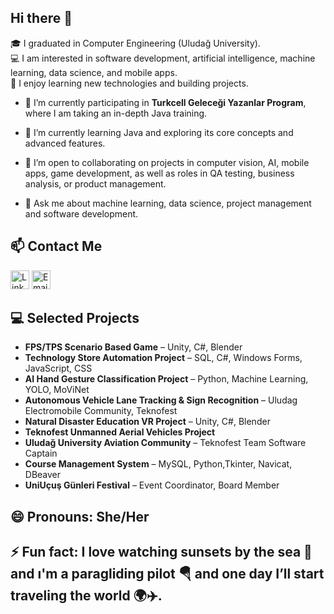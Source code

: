 ## Hi there 👋

🎓 I graduated in Computer Engineering (Uludağ University).  
💻 I am interested in software development, artificial intelligence, machine learning, data science, and mobile apps.  
🚀 I enjoy learning new technologies and building projects.  



- 🔭 I’m currently participating in **Turkcell Geleceği Yazanlar Program**, where I am taking an in-depth Java training.  
- 🌱 I’m currently learning Java and exploring its core concepts and advanced features.  
- 👯 I’m open to collaborating on projects in computer vision, AI, mobile apps, game development, as well as roles in QA testing, business analysis, or product management.
  
 
- 💬 Ask me about machine learning, data science, project management and software development.  

## 📫 Contact Me

[<img src="https://cdn.jsdelivr.net/npm/simple-icons@v9/icons/linkedin.svg" alt="LinkedIn" width="30"/>](https://www.linkedin.com/in/buse-atalay-ba0594224/) 
[<img src="https://cdn.jsdelivr.net/npm/simple-icons@v9/icons/gmail.svg" alt="Email" width="30"/>](mailto:atalaybuse842@gmail.com)

  ## 💻 Selected Projects
- **FPS/TPS Scenario Based Game** – Unity, C#, Blender  
- **Technology Store Automation Project** – SQL, C#, Windows Forms, JavaScript, CSS  
- **AI Hand Gesture Classification Project** – Python, Machine Learning, YOLO, MoViNet  
- **Autonomous Vehicle Lane Tracking & Sign Recognition** – Uludag Electromobile Community, Teknofest  
- **Natural Disaster Education VR Project** – Unity, C#, Blender  
- **Teknofest Unmanned Aerial Vehicles Project**  
- **Uludağ University Aviation Community** – Teknofest Team Software Captain
- **Course Management System** – MySQL, Python,Tkinter, Navicat, DBeaver
- **UniUçuş Günleri Festival** – Event Coordinator, Board Member





## 😄 Pronouns: She/Her  
## ⚡ Fun fact: I love watching sunsets by the sea 🌅 and ı'm a paragliding pilot 🪂 and one day I’ll start traveling the world 🌍✈️.  

